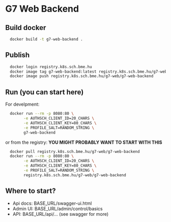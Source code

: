 G7 Web Backend
===

## Build docker

```bash
  docker build -t g7-web-backend .
```

## Publish

```bash
  docker login registry.k8s.sch.bme.hu
  docker image tag g7-web-backend:latest registry.k8s.sch.bme.hu/g7-web/g7-web-backend:latest
  docker image push registry.k8s.sch.bme.hu/g7-web/g7-web-backend
```

## Run (you can start here)

For develpment:

```bash
  docker run --rm -p 8080:80 \
        -e AUTHSCH_CLIENT_ID=20_CHARS \
        -e AUTHSCH_CLIENT_KEY=80_CHARS \
        -e PROFILE_SALT=RANDOM_STRING \
        g7-web-backend
```

or from the registry: **YOU MIGHT PROBABLY WANT TO START WITH THIS**

```bash
  docker pull registry.k8s.sch.bme.hu/g7-web/g7-web-backend
  docker run --rm -p 8080:80 \
        -e AUTHSCH_CLIENT_ID=20_CHARS \
        -e AUTHSCH_CLIENT_KEY=80_CHARS \
        -e PROFILE_SALT=RANDOM_STRING \
        registry.k8s.sch.bme.hu/g7-web/g7-web-backend
```

## Where to start?

- Api docs: BASE_URL/swagger-ui.html
- Admin UI: BASE_URL/admin/control/basics
- API: BASE_URL/api/... (see swagger for more)